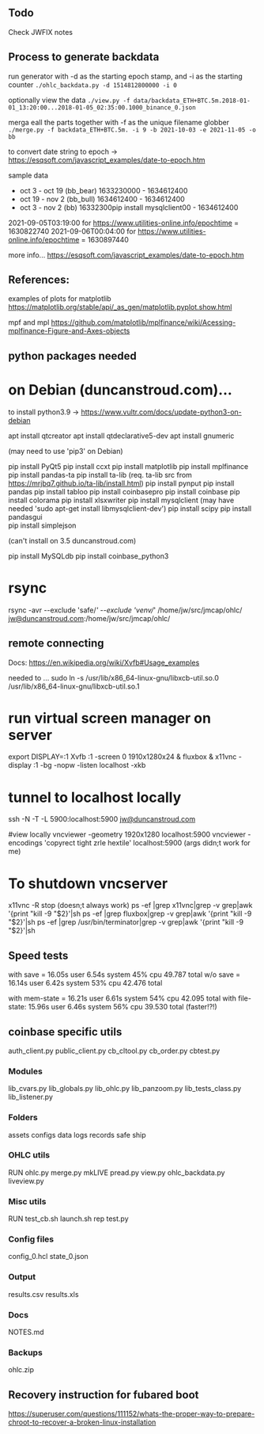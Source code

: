 ## Todo
Check JWFIX notes

## Process to generate backdata

run generator with -d as the starting epoch stamp, and -i as the starting counter
`./ohlc_backdata.py -d 1514812800000 -i 0`

optionally view the data
`./view.py -f data/backdata_ETH+BTC.5m.2018-01-01_13:20:00...2018-01-05_02:35:00.1000_binance_0.json`

merga eall the parts together with -f as the unique filename globber
`./merge.py -f backdata_ETH+BTC.5m. -i 9 -b 2021-10-03 -e 2021-11-05 -o bb `


to convert date string to epoch -> https://esqsoft.com/javascript_examples/date-to-epoch.htm

sample data
- oct  3 - oct 19 (bb_bear) 1633230000 - 1634612400
- oct 19 - nov  2 (bb_bull) 1634612400 - 1634612400
- oct  3 - nov  2 (bb)      16332300pip install mysqlclient00 - 1634612400

2021-09-05T03:19:00 for https://www.utilities-online.info/epochtime = 1630822740
2021-09-06T00:04:00 for https://www.utilities-online.info/epochtime = 1630897440

more info...
    https://esqsoft.com/javascript_examples/date-to-epoch.htm


## References:

examples of plots for matplotlib
https://matplotlib.org/stable/api/_as_gen/matplotlib.pyplot.show.html

mpf and mpl
https://github.com/matplotlib/mplfinance/wiki/Acessing-mplfinance-Figure-and-Axes-objects


## python packages needed 

# on Debian (duncanstroud.com)...
to install python3.9 -> https://www.vultr.com/docs/update-python3-on-debian

apt install qtcreator
apt install qtdeclarative5-dev
apt install gnumeric

(may need to use 'pip3' on Debian)

pip install PyQt5
pip install ccxt
pip install matplotlib
pip install mplfinance
pip install pandas-ta 
pip install ta-lib (req. ta-lib src from https://mrjbq7.github.io/ta-lib/install.html)
pip install pynput
pip install pandas
pip install tabloo
pip install coinbasepro
pip install coinbase
pip install colorama
pip install xlsxwriter
pip install mysqlclient (may have needed 'sudo apt-get install libmysqlclient-dev')
pip install scipy
pip install pandasgui   
pip install simplejson

(can't install on 3.5 duncanstroud.com)

pip install MySQLdb
pip install coinbase_python3

# rsync
rsync -avr --exclude 'safe/*' --exclude 'venv/*' /home/jw/src/jmcap/ohlc/ jw@duncanstroud.com:/home/jw/src/jmcap/ohlc/

## remote connecting

Docs: https://en.wikipedia.org/wiki/Xvfb#Usage_examples

needed to ...
sudo ln -s /usr/lib/x86_64-linux-gnu/libxcb-util.so.0 /usr/lib/x86_64-linux-gnu/libxcb-util.so.1

# run virtual screen manager on server
export DISPLAY=:1
Xvfb :1 -screen 0 1910x1280x24 &
fluxbox &
x11vnc -display :1 -bg -nopw -listen localhost -xkb

# tunnel to localhost locally
ssh -N -T -L 5900:localhost:5900 jw@duncanstroud.com

#view locally 
vncviewer -geometry 1920x1280 localhost:5900
vncviewer -encodings 'copyrect tight zrle hextile' localhost:5900 (args didn;t work for me)

# To shutdown vncserver
x11vnc -R stop (doesn;t always work)
ps -ef |grep x11vnc|grep -v grep|awk '{print "kill -9 "$2}'|sh
ps -ef |grep fluxbox|grep -v grep|awk '{print "kill -9 "$2}'|sh
ps -ef |grep /usr/bin/terminator|grep -v grep|awk '{print "kill -9 "$2}'|sh

## Speed tests
with save = 16.05s user 6.54s system 45% cpu 49.787 total
w/o save =  16.14s user 6.42s system 53% cpu 42.476 total

with mem-state = 16.21s user 6.61s system 54% cpu 42.095 total
with file-state: 15.96s user 6.46s system 56% cpu 39.530 total  (faster!?!)


## coinbase specific utils
auth_client.py
public_client.py
cb_cltool.py
cb_order.py
cbtest.py

### Modules
lib_cvars.py
lib_globals.py
lib_ohlc.py
lib_panzoom.py
lib_tests_class.py
lib_listener.py

### Folders
assets
configs
data
logs
records
safe
ship

### OHLC utils
RUN
ohlc.py
merge.py
mkLIVE
pread.py
view.py
ohlc_backdata.py
liveview.py

### Misc utils
RUN 
test_cb.sh
launch.sh
rep
test.py

### Config files
config_0.hcl
state_0.json

### Output
results.csv
results.xls

### Docs
NOTES.md

### Backups
ohlc.zip

## Recovery instruction for fubared boot
https://superuser.com/questions/111152/whats-the-proper-way-to-prepare-chroot-to-recover-a-broken-linux-installation